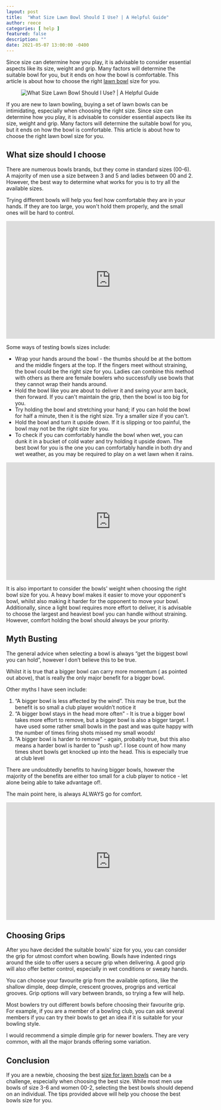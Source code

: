 ```yaml
---
layout: post
title:  "What Size Lawn Bowl Should I Use? | A Helpful Guide"
author: reece
categories: [ help ]
featured: false
description: ""
date: 2021-05-07 13:00:00 -0400
---
```

    

<!-- wp:paragraph -->
<p xmlns="http://www.w3.org/1999/xhtml">Since size can determine how you play, it is advisable to consider essential aspects like its size, weight and grip. Many factors will determine the suitable bowl for you, but it ends on how the bowl is comfortable. This article is about how to choose the right <a href="https://www.jackhighbowls.com/help/lawn-bowls-rules/">lawn bowl</a> size for you.</p>
<!-- /wp:paragraph -->

<!-- wp:image {"id":141,"sizeSlug":"full","linkDestination":"none"} -->
<figure class="wp-block-image size-full"><img src="/img/posts/what-size-lawn-bowl-should-I-use.jpg" alt="What Size Lawn Bowl Should I Use? | A Helpful Guide" class="wp-image-141"/></figure>
<!-- /wp:image -->

<!-- wp:paragraph -->
<p>If you are new to lawn bowling, buying a set of lawn bowls can be intimidating, especially when choosing the right size. Since size can determine how you play, it is advisable to consider essential aspects like its size, weight and grip. Many factors will determine the suitable bowl for you, but it ends on how the bowl is comfortable. This article is about how to choose the right lawn bowl size for you.</p>
<!-- /wp:paragraph -->

<!-- wp:heading -->
<h2><a href="#what-size-should-i-choose"></a>What size should I choose</h2>
<!-- /wp:heading -->

<!-- wp:paragraph -->
<p>There are numerous bowls brands, but they come in standard sizes (00-6). A majority of men use a size between 3 and 5 and ladies between 00 and 2. However, the best way to determine what works for you is to try all the available sizes. </p>
<!-- /wp:paragraph -->

<!-- wp:paragraph -->
<p>Trying different bowls will help you feel how comfortable they are in your hands. If they are too large, you won't hold them properly, and the small ones will be hard to control. </p>
<!-- /wp:paragraph -->

<!-- wp:html -->
<iframe width="560" height="315" src="https://www.youtube.com/embed/82iFe0KdtG4" title="YouTube video player" frameborder="0" allow="accelerometer; autoplay; clipboard-write; encrypted-media; gyroscope; picture-in-picture" allowfullscreen=""></iframe>
<!-- /wp:html -->

<!-- wp:paragraph -->
<p>Some ways of testing bowls sizes include:</p>
<!-- /wp:paragraph -->

<!-- wp:list -->
<ul><!-- wp:list-item -->
<li>Wrap your hands around the bowl - the thumbs should be at the bottom and the middle fingers at the top. If the fingers meet without straining, the bowl could be the right size for you. Ladies can combine this method with others as there are female bowlers who successfully use bowls that they cannot wrap their hands around.</li>
<!-- /wp:list-item -->

<!-- wp:list-item -->
<li>Hold the bowl like you are about to deliver it and swing your arm back, then forward. If you can't maintain the grip, then the bowl is too big for you.</li>
<!-- /wp:list-item -->

<!-- wp:list-item -->
<li>Try holding the bowl and stretching your hand; if you can hold the bowl for half a minute, then it is the right size. Try a smaller size if you can't.</li>
<!-- /wp:list-item -->

<!-- wp:list-item -->
<li>Hold the bowl and turn it upside down. If it is slipping or too painful, the bowl may not be the right size for you.</li>
<!-- /wp:list-item -->

<!-- wp:list-item -->
<li>To check if you can comfortably handle the bowl when wet, you can dunk it in a bucket of cold water and try holding it upside down. The best bowl for you is the one you can comfortably handle in both dry and wet weather, as you may be required to play on a wet lawn when it rains.</li>
<!-- /wp:list-item --></ul>
<!-- /wp:list -->

<!-- wp:html -->
<iframe width="560" height="315" src="https://www.youtube.com/embed/SNyKOjmQ3VU" title="YouTube video player" frameborder="0" allow="accelerometer; autoplay; clipboard-write; encrypted-media; gyroscope; picture-in-picture" allowfullscreen=""></iframe>
<!-- /wp:html -->

<!-- wp:paragraph -->
<p>It is also important to consider the bowls' weight when choosing the right bowl size for you. A heavy bowl makes it easier to move your opponent's bowl, whilst also making it harder for the opponent to move your bowl. Additionally, since a light bowl requires more effort to deliver, it is advisable to choose the largest and heaviest bowl you can handle without straining. However, comfort holding the bowl should always be your priority.</p>
<!-- /wp:paragraph -->

<!-- wp:heading -->
<h2><a href="#myth-busting"></a>Myth Busting</h2>
<!-- /wp:heading -->

<!-- wp:paragraph -->
<p>The general advice when selecting a bowl is always “get the biggest bowl you can hold”, however I don’t believe this to be true.</p>
<!-- /wp:paragraph -->

<!-- wp:paragraph -->
<p>Whilst it is true that a bigger bowl can carry more momentum ( as pointed out above), that is really the only major benefit for a bigger bowl.</p>
<!-- /wp:paragraph -->

<!-- wp:paragraph -->
<p>Other myths I have seen include:</p>
<!-- /wp:paragraph -->

<!-- wp:list {"ordered":true} -->
<ol><!-- wp:list-item -->
<li>“A bigger bowl is less affected by the wind”. This may be true, but the benefit is so small a club player wouldn’t notice it</li>
<!-- /wp:list-item -->

<!-- wp:list-item -->
<li>“A bigger bowl stays in the head more often” - It is true a bigger bowl takes more effort to remove, but a bigger bowl is also a bigger target. I have used some rather small bowls in the past and was quite happy with the number of times firing shots missed my small woods!</li>
<!-- /wp:list-item -->

<!-- wp:list-item -->
<li>“A bigger bowl is harder to remove” - again, probably true, but this also means a harder bowl is harder to “push up”. I lose count of how many times short bowls get knocked up into the head. This is especially true at club level</li>
<!-- /wp:list-item --></ol>
<!-- /wp:list -->

<!-- wp:paragraph -->
<p>There are undoubtedly benefits to having bigger bowls, however the majority of the benefits are either too small for a club player to notice - let alone being able to take advantage of!.</p>
<!-- /wp:paragraph -->

<!-- wp:paragraph -->
<p>The main point here, is always ALWAYS go for comfort.</p>
<!-- /wp:paragraph -->

<!-- wp:html -->
<iframe width="560" height="315" src="https://www.youtube.com/embed/XSuEq8RHums" title="YouTube video player" frameborder="0" allow="accelerometer; autoplay; clipboard-write; encrypted-media; gyroscope; picture-in-picture" allowfullscreen=""></iframe>
<!-- /wp:html -->

<!-- wp:heading -->
<h2><a href="#choosing-grips"></a>Choosing Grips</h2>
<!-- /wp:heading -->

<!-- wp:paragraph -->
<p>After you have decided the suitable bowls' size for you, you can consider the grip for utmost comfort when bowling. Bowls have indented rings around the side to offer users a secure grip when delivering. A good grip will also offer better control, especially in wet conditions or sweaty hands.</p>
<!-- /wp:paragraph -->

<!-- wp:paragraph -->
<p>You can choose your favourite grip from the available options, like the shallow dimple, deep dimple, crescent grooves, progrips and vertical grooves. Grip options will vary between brands, so trying a few will help. </p>
<!-- /wp:paragraph -->

<!-- wp:paragraph -->
<p>Most bowlers try out different bowls before choosing their favourite grip. For example, if you are a member of a bowling club, you can ask several members if you can try their bowls to get an idea if it is suitable for your bowling style.</p>
<!-- /wp:paragraph -->

<!-- wp:paragraph -->
<p>I would recommend a simple dimple grip for newer bowlers. They are very common, with all the major brands offering some variation.</p>
<!-- /wp:paragraph -->

<!-- wp:heading -->
<h2><a href="#conclusion"></a>Conclusion</h2>
<!-- /wp:heading -->

<!-- wp:paragraph -->
<p>If you are a newbie, choosing the best <a href="https://www.jackhighbowls.com/help/lawn-bowls-size-charts/">size for lawn bowls</a> can be a challenge, especially when choosing the best size. While most men use bowls of size 3-6 and women 00-2, selecting the best bowls should depend on an individual. The tips provided above will help you choose the best bowls size for you.</p>
<!-- /wp:paragraph -->
    